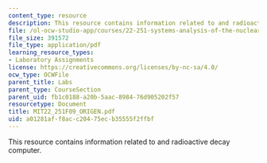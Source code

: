 ```yaml
---
content_type: resource
description: This resource contains information related to and radioactive decay computer.
file: /ol-ocw-studio-app/courses/22-251-systems-analysis-of-the-nuclear-fuel-cycle-fall-2009/a01281aff8acc20475ecb35555f2ffbf_MIT22_251F09_ORIGEN.pdf
file_size: 391572
file_type: application/pdf
learning_resource_types:
- Laboratory Assignments
license: https://creativecommons.org/licenses/by-nc-sa/4.0/
ocw_type: OCWFile
parent_title: Labs
parent_type: CourseSection
parent_uid: fb1c0188-a20b-5aac-8984-76d905202f57
resourcetype: Document
title: MIT22_251F09_ORIGEN.pdf
uid: a01281af-f8ac-c204-75ec-b35555f2ffbf
---
```

This resource contains information related to and radioactive decay computer.